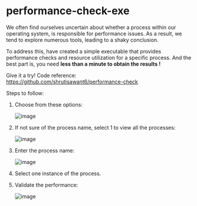 
   # performance-check-exe

We often find ourselves uncertain about whether a process within our operating system, is responsible for performance issues. 
As a result, we tend to explore numerous tools, leading to a shaky conclusion.

To address this, have created a simple executable that provides performance checks and resource utilization for a specific process. 
And the best part is, you need **less than a minute to obtain the results !**

Give it a try!
Code reference: https://github.com/shrutisawant6/performance-check 

Steps to follow:
1) Choose from these options:
   
   ![image](https://github.com/shrutisawant6/performance-check/assets/140047758/2bf10d9e-de3b-433d-bc87-22eb0ae938ec)
2) If not sure of the process name, select 1 to view all the processes:
   
   ![image](https://github.com/shrutisawant6/performance-check-exe/assets/140047758/376bb313-94f2-4e5e-b2ce-1f6b1e2f6e2e)
3) Enter the process name:
   
   ![image](https://github.com/shrutisawant6/performance-check-exe/assets/140047758/908ddf2a-9eec-459c-93d9-24637cf7b155)
4) Select one instance of the process.
5) Validate the performance:
   
   ![image](https://github.com/shrutisawant6/performance-check-exe/assets/140047758/f2bf7190-add0-4f82-b83a-36a93a041142)

